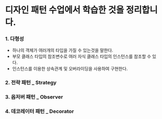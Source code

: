 # 디자인 패턴 수업에서 학습한 것을 정리합니다.

### 1. 다형성
- 하나의 객체가 여러개의 타입을 가질 수 있는것을 말한다.
- 부모 클래스 타입의 참조변수로 여러 자식 클래스 타입의 인스턴스를 참조할 수 있다.
- 인스턴스를 이용한 상속관계 및 오버라이딩을 사용하여 구현한다.

### 2. 전략 패턴 _ Strategy

### 3. 옵저버 패턴 _ Observer

### 4. 데코레이터 패턴 _ Decorator
